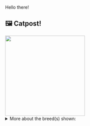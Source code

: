 Hello there!



## 🖼️ Catpost!

<sub>
    <img src="https://cdn2.thecatapi.com/images/HksHrR8-9.jpg" height="256">
</sub>


<details>
<summary>More about the breed(s) shown:</summary>

Breed: Ocicat

Description: Loyal and devoted to their owners, the Ocicat is intelligent, confident, outgoing, and seems to have many dog traits. They can be trained to fetch toys, walk on a lead, taught to 'speak', come when called, and follow other commands. 

Links:
<ul>
  <li>CFA http://cfa.org/Breeds/BreedsKthruR/Ocicat.aspx</li>
  <li>Wikipedia https://en.wikipedia.org/wiki/Ocicat</li>
</ul> 

</details>
